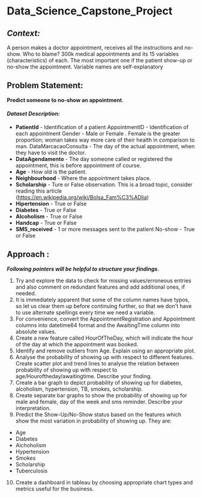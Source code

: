 # Data_Science_Capstone_Project
## ***Context:***
 A person makes a doctor appointment, receives all the instructions and no-show. Who to blame?
300k medical appointments and its 15 variables (characteristics) of each. The most important one if the patient show-up or no-show the appointment. Variable names are self-explanatory
## Problem Statement:
**Predict someone to no-show an appointment**.
#### ***Dataset Description:***
- **PatientId** - Identification of a patient AppointmentID - Identification of each appointment Gender - Male or Female . Female is the greater proportion; woman takes way more care of their health in comparison to man. DataMarcacaoConsulta - The day of the actual appointment, when they have to visit the doctor.
- **DataAgendamento** - The day someone called or registered the appointment, this is before appointment of course.
- **Age** - How old is the patient.
- **Neighbourhood** - Where the appointment takes place.
- **Scholarship** - Ture or False observation. This is a broad topic, consider reading this article (https://en.wikipedia.org/wiki/Bolsa_Fam%C3%ADlia)
- **Hipertension** - True or False
- **Diabetes** - True or False
- **Alcoholism** - True or False
- **Handcap** - True or False
- **SMS_received** - 1 or more messages sent to the patient No-show - True or False
## Approach :
***Following pointers will be helpful to structure your findings.***
1. Try and explore the data to check for missing values/erroneous entries and also comment on redundant features and add additional ones, if needed.
2. It is immediately apparent that some of the column names have typos, so let us clear them up before continuing further, so that we don't have to use alternate spellings every time we need a variable.
3. For convenience, convert the AppointmentRegistration and Appointment columns into datetime64 format and the AwaitingTime column into absolute values.
4. Create a new feature called HourOfTheDay, which will indicate the hour of the day at which the appointment was booked.
5. Identify and remove outliers from Age. Explain using an appropriate plot.
6. Analyse the probability of showing up with respect to different features. Create scatter plot and trend lines to analyse the relation between probability of showing up with respect to age/Houroftheday/awaitingtime. Describe your finding.
7. Create a bar graph to depict probability of showing up for diabetes, alcoholism, hypertension, TB, smokes, scholarship.
8. Create separate bar graphs to show the probability of showing up for male and female, day of the week and sms reminder. Describe your interpretation.
9. Predict the Show-Up/No-Show status based on the features which show the most variation in probability of showing up. They are:
- Age
- Diabetes
- Alchoholism
- Hypertension
- Smokes
- Scholarship
- Tuberculosis
10. Create a dashboard in tableau by choosing appropriate chart types and metrics useful for the business.
